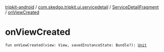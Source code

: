 [tripkit-android](../../index.md) / [com.skedgo.tripkit.ui.servicedetail](../index.md) / [ServiceDetailFragment](index.md) / [onViewCreated](./on-view-created.md)

# onViewCreated

`fun onViewCreated(view: View, savedInstanceState: Bundle?): `[`Unit`](https://kotlinlang.org/api/latest/jvm/stdlib/kotlin/-unit/index.html)